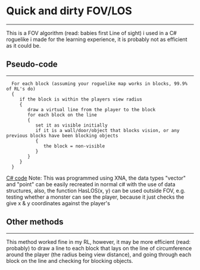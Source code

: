 # Quick and dirty FOV/LOS

---

This is a FOV algorithm (read: babies first Line of sight) i used in a C# roguelike i made for the learning experience, it is probably not as efficient as it could be.

## Pseudo-code

---

```text
  For each block (assuming your roguelike map works in blocks, 99.9% of RL's do)
  {
     if the block is within the players view radius
     {
        draw a virtual line from the player to the block
        for each block on the line
        {
           set it as visible initially
           if it is a wall/door/object that blocks vision, or any previous blocks have been blocking objects
           {
              the block = non-visible
           }
        }
     }
  }
```

[C# code](http://pastebin.com/wUharWgs) Note: This was programmed using XNA, the data types "vector" and "point" can be easily recreated in normal c# with the use of data structures, also, the function HasLOS(x, y) can be used outside FOV, e.g. testing whether a monster can see the player, because it just checks the give x & y coordinates against the player's

## Other methods

---

This method worked fine in my RL, however, it may be more efficient (read: probably) to draw a line to each block that lays on the line of circumference around the player (the radius being view distance), and going through each block on the line and checking for blocking objects.
